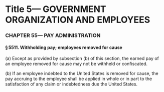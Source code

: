 
# Title 5— GOVERNMENT ORGANIZATION AND EMPLOYEES
### CHAPTER 55— PAY ADMINISTRATION
#### § 5511. Withholding pay; employees removed for cause

(a) Except as provided by subsection (b) of this section, the earned pay of an employee removed for cause may not be withheld or confiscated.

(b) If an employee indebted to the United States is removed for cause, the pay accruing to the employee shall be applied in whole or in part to the satisfaction of any claim or indebtedness due the United States.
